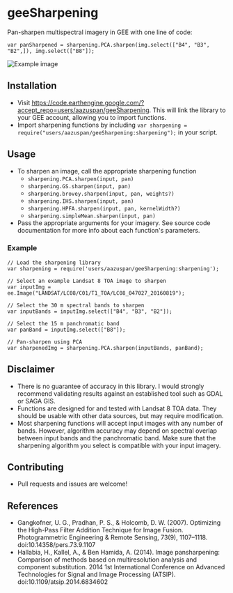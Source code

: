 # geeSharpening
Pan-sharpen multispectral imagery in GEE with one line of code:
```
var panSharpened = sharpening.PCA.sharpen(img.select(["B4", "B3", "B2",]), img.select(["B8"]);
```
 ![Example image](https://raw.githubusercontent.com/aazuspan/geeSharpening/main/sharpening_example.png)
 
## Installation
- Visit https://code.earthengine.google.com/?accept_repo=users/aazuspan/geeSharpening. This will link the library to your GEE account, allowing you to import functions.
- Import sharpening functions by including `var sharpening = require("users/aazuspan/geeSharpening:sharpening");` in your script.

## Usage
- To sharpen an image, call the appropriate sharpening function
  - `sharpening.PCA.sharpen(input, pan)`
  - `sharpening.GS.sharpen(input, pan)`
  - `sharpening.brovey.sharpen(input, pan, weights?)`
  - `sharpening.IHS.sharpen(input, pan)`
  - `sharpening.HPFA.sharpen(input, pan, kernelWidth?)`
  - `sharpening.simpleMean.sharpen(input, pan)`
- Pass the appropriate arguments for your imagery. See source code documentation for more info about each function's parameters.

### Example
```
// Load the sharpening library
var sharpening = require('users/aazuspan/geeSharpening:sharpening');

// Select an example Landsat 8 TOA image to sharpen
var inputImg = ee.Image("LANDSAT/LC08/C01/T1_TOA/LC08_047027_20160819");

// Select the 30 m spectral bands to sharpen
var inputBands = inputImg.select(["B4", "B3", "B2"]);

// Select the 15 m panchromatic band
var panBand = inputImg.select(["B8"]);

// Pan-sharpen using PCA
var sharpenedImg = sharpening.PCA.sharpen(inputBands, panBand);
```
  
## Disclaimer
- There is no guarantee of accuracy in this library. I would strongly recommend validating results against an established tool such as GDAL or SAGA GIS.
- Functions are designed for and tested with Landsat 8 TOA data. They should be usable with other data sources, but may require modification.
- Most sharpening functions will accept input images with any number of bands. However, algorithm accuracy may depend on spectral overlap between input bands and the panchromatic band. Make sure that the sharpening algorithm you select is compatible with your input imagery. 

## Contributing
- Pull requests and issues are welcome!

## References
* Gangkofner, U. G., Pradhan, P. S., & Holcomb, D. W. (2007). Optimizing the High-Pass Filter Addition Technique for Image Fusion. Photogrammetric Engineering & Remote Sensing, 73(9), 1107–1118. doi:10.14358/pers.73.9.1107 
* Hallabia, H., Kallel, A., & Ben Hamida, A. (2014). Image pansharpening: Comparison of methods based on multiresolution analysis and component substitution. 2014 1st International Conference on Advanced Technologies for Signal and Image Processing (ATSIP). doi:10.1109/atsip.2014.6834602 


